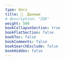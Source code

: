 ```yaml
---
type: docs
title: 📁  Данные
# description: "IDK"
weight: 500
bookCollapseSection: true
bookFlatSection: false
bookToc: false
bookComments: false
bookSearchExclude: false
bookHidden: false
---
```

